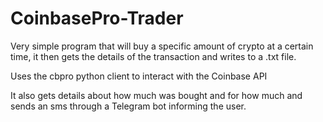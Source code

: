# CoinbasePro-Trader

Very simple program that will buy a specific amount of crypto at a certain time, it then gets the details of the transaction and writes to a .txt file.

Uses the cbpro python client to interact with the Coinbase API

It also gets details about how much was bought and for how much and sends an sms through a Telegram bot informing the user.
